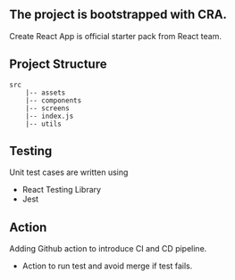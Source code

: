 ## The project is bootstrapped with CRA.

Create React App is official starter pack from React team.

## Project Structure

```
src
    |-- assets
    |-- components
    |-- screens
    |-- index.js
    |-- utils
```

## Testing

Unit test cases are written using

- React Testing Library
- Jest

## Action

Adding Github action to introduce CI and CD pipeline.

- Action to run test and avoid merge if test fails.
